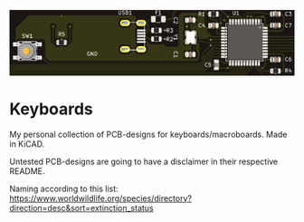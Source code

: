 ![PCB.PNG](pcb.png)

# Keyboards
My personal collection of PCB-designs for keyboards/macroboards. Made in KiCAD.

Untested PCB-designs are going to have a disclaimer in their respective README.

Naming according to this list:
https://www.worldwildlife.org/species/directory?direction=desc&sort=extinction_status
